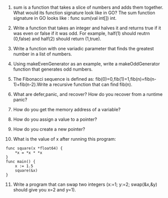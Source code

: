 1. sum is a function that takes a slice of numbers and adds them together. What would its function signature look like in GO?
The sum function signature in GO looks like : func sum(val int[]) int.

2. Write a function that takes an integer and halves it and returns true if it was even or false if it was odd. For example, half(1) should reutrn (0,false) and half(2) should return (1,true).

3. Write a function with one variadic parameter that finds the greatest number in a list of numbers.  
4. Using makeEvenGenerator as an example, write a makeOddGenerator function that generates odd numbers.  
6. The Fibonacci sequence is defined as: fib(0)=0,fib(1)=1,fib(n)=fib(n-1)+fib(n-2).Write a recursive function that can find fib(n).  
7. What are defer,panic, and recover? How do you recover from a runtime panic?  
8. How do you get the memory address of a variable?  
9. How do you assign a value to a pointer?
10. How do you create a new pointer?  
11. What is the value of x after running this program:
````golang
func square(x *float64) {
    *x = *x * *x
}
func main() {
    x := 1.5
    square(&x)
}
````
11. Write a program that can swap two integers (x:=1; y:=2; swap(&x,&y) should give you x=2 and y=1).  

